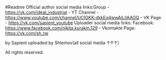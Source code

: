 #Readme
  Official author social media links:Group - https://vk.com/ideal_industrial - YT Channel - https://www.youtube.com/channel/UCIGKK-dkkEq4wwAiLilAAGQ - VK Page - https://vk.com/sapient_youtube
  Uploader social media links: Facebook: https://www.facebook.com/nikita.kurakin.129 - Vkontakte Page: https://vk.com/sh_tw

by Sapient
  uploaded by Shlemov(all social media ↑↑↑)
  
All rights reserved.
